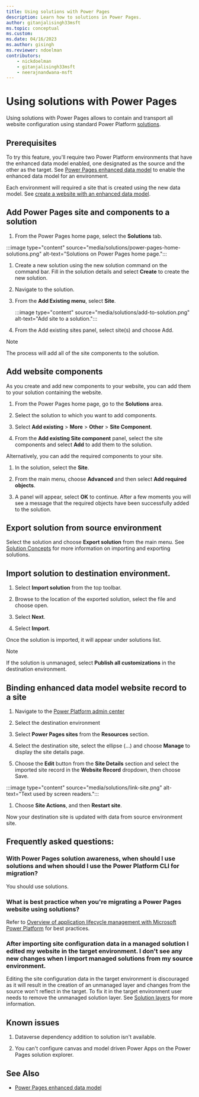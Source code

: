 ```yaml
---
title: Using solutions with Power Pages
description: Learn how to solutions in Power Pages.
author: gitanjalisingh33msft
ms.topic: conceptual
ms.custom: 
ms.date: 04/16/2023
ms.author: gisingh
ms.reviewer: ndoelman
contributors:
    - nickdoelman
    - gitanjalisingh33msft
    - neerajnandwana-msft
---
```


# Using solutions with Power Pages

Using solutions with Power Pages allows to contain and transport all website configuration using standard Power Platform [solutions](/power-platform/alm/solution-concepts-alm).

## Prerequisites

To try this feature, you'll require two Power Platform environments that have the enhanced data model enabled, one designated as the source and the other as the target. See [Power Pages enhanced data model](../getting-started/enhanced-data-model.md) to enable the enhanced data model for an environment.

Each environment will required a site that is created using the new data model. See [create a website with an enhanced data model](../getting-started/enhanced-data-model.md#create-a-website-with-an-enhanced-data-model).

## Add Power Pages site and components to a solution

1. From the Power Pages home page, select the **Solutions** tab.

:::image type="content" source="media/solutions/power-pages-home-solutions.png" alt-text="Solutions on Power Pages home page.":::

1. Create a new solution using the new solution command on the command bar. Fill in the solution details and select **Create** to create the new solution. 

1. Navigate to the solution.

1. From the **Add Existing menu**, select **Site**.

    :::image type="content" source="media/solutions/add-to-solution.png" alt-text="Add site to a solution.":::

1. From the Add existing sites panel, select site(s) and choose Add.

> [!NOTE]
> The process will add all of the site components to the solution.

## Add website components

As you create and add new components to your website, you can add them to your solution containing the website.

1. From the Power Pages home page, go to the **Solutions** area.

1. Select the solution to which you want to add components.

1. Select **Add existing** > **More** > **Other** > **Site Component**.
 
1. From the **Add existing Site component** panel, select the site components and select **Add** to add them to the solution.

Alternatively, you can add the required components to your site.

1. In the solution, select the **Site**.

1. From the main menu, choose **Advanced** and then select **Add required objects**.

1. A panel will appear, select **OK** to continue. After a few moments you will see a message that the required objects have been successfully added to the solution.

## Export solution from source environment

Select the solution and choose **Export solution** from the main menu. See [Solution Concepts](/power-platform/alm/solution-concepts-alm) for more information on importing and exporting solutions.

## Import solution to destination environment.

1. Select **Import solution** from the top toolbar.

1. Browse to the location of the exported solution, select the file and choose open.

1. Select **Next**.

1. Select **Import**.

Once the solution is imported, it will appear under solutions list.

> [!NOTE]
> If the solution is unmanaged, select **Publish all customizations** in the destination environment.

## Binding enhanced data model website record to a site

1. Navigate to the [Power Platform admin center](https://aka.ms/ppac)

1. Select the destination environment

1. Select **Power Pages sites** from the **Resources** section.

1. Select the destination site, select the ellipse (…) and choose **Manage** to display the site details page.

1. Choose the **Edit** button from the **Site Details** section and select the imported site record in the **Website Record** dropdown, then choose Save.

:::image type="content" source="media/solutions/link-site.png" alt-text="Text used by screen readers.":::

1. Choose **Site Actions**, and then **Restart site**.

Now your destination site is updated with data from source environment site.

## Frequently asked questions: 

### With Power Pages solution awareness, when should I use solutions and when should I use the Power Platform CLI for migration?

You should use solutions.

### What is best practice when you're migrating a Power Pages website using solutions? 

Refer to [Overview of application lifecycle management with Microsoft Power Platform](/power-platform/alm/overview-alm) for best practices.

### After importing site configuration data in a managed solution I edited my website in the target environment. I don't see any new changes when I import managed solutions from my source environment.

Editing the site configuration data in the target environment is discouraged as it will result in the creation of an unmanaged layer and changes from the source won't reflect in the target. To fix it in the target environment user needs to remove the unmanaged solution layer. See [Solution layers](/power-platform/alm/solution-layers-alm) for more information.

## Known issues

1. Dataverse dependency addition to solution isn't available.

1. You can't configure canvas and model driven Power Apps on the Power Pages solution explorer.

## See Also
- [Power Pages enhanced data model](../getting-started/enhanced-data-model.md)


